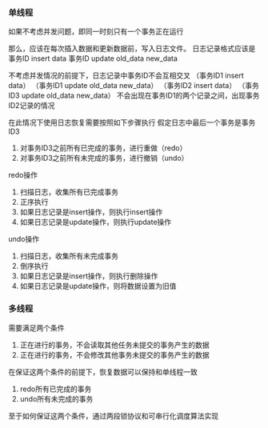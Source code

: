 ### 单线程

如果不考虑并发问题，即同一时刻只有一个事务正在运行

那么，应该在每次插入数据和更新数据前，写入日志文件。 日志记录格式应该是
事务ID insert data
事务ID update old_data new_data

不考虑并发情况的前提下，日志记录中事务ID不会互相交叉
（事务ID1 insert data）
（事务ID1 update old_data new_data）
（事务ID2 insert data）
（事务ID3 update old_data new_data）
不会出现在事务ID1的两个记录之间，出现事务ID2记录的情况

在此情况下使用日志恢复需要按照如下步骤执行
假定日志中最后一个事务是事务ID3

1. 对事务ID3之前所有已完成的事务，进行重做（redo）
2. 对事务ID3之前所有未完成的事务，进行撤销（undo）

redo操作

1. 扫描日志，收集所有已完成事务
2. 正序执行
3. 如果日志记录是insert操作，则执行insert操作
4. 如果日志记录是update操作，则执行update操作

undo操作

1. 扫描日志，收集所有未完成事务
2. 倒序执行
3. 如果日志记录是insert操作，则执行删除操作
4. 如果日志记录是update操作，则将数据设置为旧值

### 多线程

需要满足两个条件

1. 正在进行的事务，不会读取其他任务未提交的事务产生的数据
2. 正在进行的事务，不会修改其他事务未提交的事务产生的数据

在保证这两个条件的前提下，恢复数据可以保持和单线程一致

1. redo所有已完成的事务
2. undo所有未完成的事务

至于如何保证这两个条件，通过两段锁协议和可串行化调度算法实现